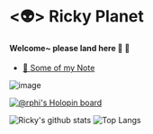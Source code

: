 # <:alien:> Ricky Planet 

#### Welcome~ please land here :rocket: :rocket:

- [ 📓 Some of my Note](https://hackmd.io/@kk6333/HyAjZX3Ws/%2F9TO5xCsPQTiL-A-O5GHZ0A)

![image](https://imgur.com/uV3amg6)

[![@rphi's Holopin board](https://holopin.io/api/user/board?user=rphi)](https://holopin.io/@rphi)

![Ricky's github stats](https://github-readme-stats.vercel.app/api?username=shit6333&theme=flag-india)
![Top Langs](https://github-readme-stats.vercel.app/api/top-langs/?username=shit6333&theme=flag-india&layout=compact)


